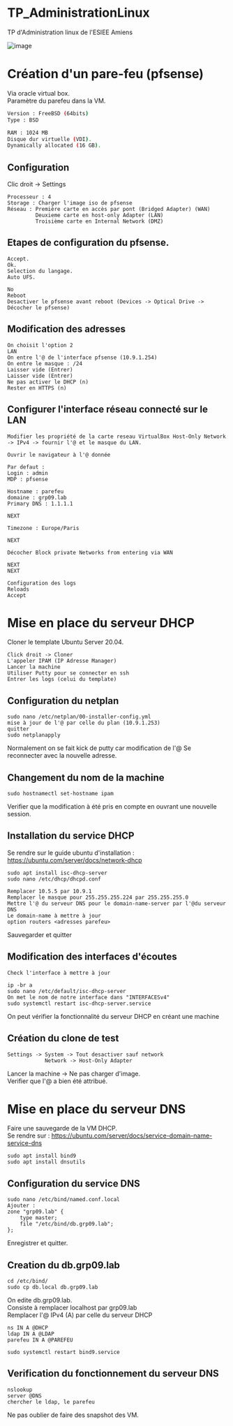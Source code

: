 # TP_AdministrationLinux
TP d'Administration linux de l'ESIEE Amiens

![image](https://user-images.githubusercontent.com/67257097/232501406-0cf49ab5-c508-4a97-9999-981245f2ba31.png)



# Création d'un pare-feu (pfsense)

Via oracle virtual box.  
Paramètre du parefeu dans la VM.  

```bash
Version : FreeBSD (64bits)
Type : BSD

RAM : 1024 MB
Disque dur virtuelle (VDI).
Dynamically allocated (16 GB).
```

## Configuration 

Clic droit -> Settings  
```
Processeur : 4
Storage : Charger l'image iso de pfsense
Réseau : Première carte en accès par pont (Bridged Adapter) (WAN)
         Deuxieme carte en host-only Adapter (LAN)
         Troisième carte en Internal Network (DMZ)
```

## Etapes de configuration du pfsense.  

```
Accept.  
Ok.  
Selection du langage.
Auto UFS.

No
Reboot
Desactiver le pfsense avant reboot (Devices -> Optical Drive -> Décocher le pfsense)
```

## Modification des adresses

```
On choisit l'option 2
LAN
On entre l'@ de l'interface pfsense (10.9.1.254)
On entre le masque : /24
Laisser vide (Entrer)
Laisser vide (Entrer)
Ne pas activer le DHCP (n)
Rester en HTTPS (n)
```

## Configurer l'interface réseau connecté sur le LAN

```
Modifier les propriété de la carte reseau VirtualBox Host-Only Network -> IPv4 -> fournir l'@ et le masque du LAN.

Ouvrir le navigateur à l'@ donnée

Par defaut :
Login : admin
MDP : pfsense

Hostname : parefeu
domaine : grp09.lab
Primary DNS : 1.1.1.1

NEXT

Timezone : Europe/Paris

NEXT

Décocher Block private Networks from entering via WAN

NEXT
NEXT

Configuration des logs
Reloads
Accept
```

# Mise en place du serveur DHCP

Cloner le template Ubuntu Server 20.04.
```
Click droit -> Cloner 
L'appeler IPAM (IP Adresse Manager)
Lancer la machine
Utiliser Putty pour se connecter en ssh
Entrer les logs (celui du template)
```
## Configuration du netplan

```
sudo nano /etc/netplan/00-installer-config.yml
mise à jour de l'@ par celle du plan (10.9.1.253)
quitter
sudo netplanapply
```

Normalement on se fait kick de putty car modification de l'@
Se reconnecter avec la nouvelle adresse.  

## Changement du nom de la machine 

```
sudo hostnamectl set-hostname ipam
```
Verifier que la modification à été pris en compte en ouvrant une nouvelle session.  

## Installation du service DHCP

Se rendre sur le guide ubuntu d'installation : https://ubuntu.com/server/docs/network-dhcp

```
sudo apt install isc-dhcp-server
sudo nano /etc/dhcp/dhcpd.conf

Remplacer 10.5.5 par 10.9.1
Remplacer le masque pour 255.255.255.224 par 255.255.255.0
Mettre l'@ du serveur DNS pour le domain-name-server par l'@du serveur DNS
Le domain-name à mettre à jour 
option routers <adresses parefeu>

```
Sauvegarder et quitter

## Modification des interfaces d'écoutes

```
Check l'interface à mettre à jour

ip -br a 
sudo nano /etc/default/isc-dhcp-server
On met le nom de notre interface dans "INTERFACESv4"
sudo systemctl restart isc-dhcp-server.service
```

On peut vérifier la fonctionnalité du serveur DHCP en créant une machine 
## Création du clone de test

```
Settings -> System -> Tout desactiver sauf network
            Network -> Host-Only Adapter
```
            
Lancer la machine -> Ne pas charger d'image.  
Verifier que l'@ a bien été attribué.

# Mise en place du serveur DNS

Faire une sauvegarde de la VM DHCP.  
Se rendre sur : https://ubuntu.com/server/docs/service-domain-name-service-dns  

```
sudo apt install bind9
sudo apt install dnsutils
```

## Configuration du service DNS

```
sudo nano /etc/bind/named.conf.local
Ajouter : 
zone "grp09.lab" {
    type master;
    file "/etc/bind/db.grp09.lab";
};
```
Enregistrer et quitter.  

## Creation du db.grp09.lab

```
cd /etc/bind/
sudo cp db.local db.grp09.lab
```

On edite db.grp09.lab.  
Consiste à remplacer localhost par grp09.lab  
Remplacer l'@ IPv4 (A) par celle du serveur DHCP
```
ns IN A @DHCP
ldap IN A @LDAP
parefeu IN A @PAREFEU
```

```
sudo systemctl restart bind9.service
```

## Verification du fonctionnement du serveur DNS

```
nslookup
server @DNS
chercher le ldap, le parefeu
```

Ne pas oublier de faire des snapshot des VM.  

